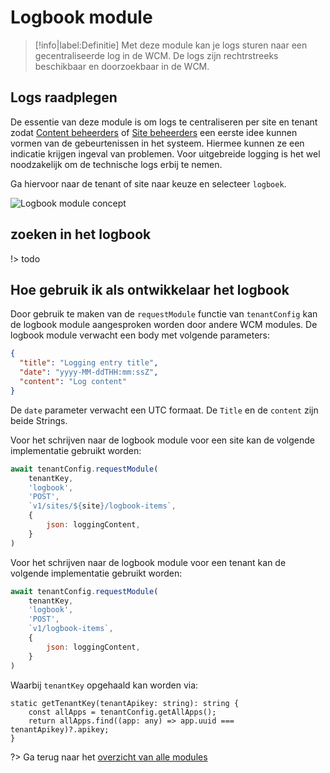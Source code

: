 # Logbook module

> [!info|label:Definitie]
> Met deze module kan je logs sturen naar een gecentraliseerde log in de WCM. De logs zijn rechtrstreeks beschikbaar en doorzoekbaar in de WCM.

## Logs raadplegen
De essentie van deze module is om logs te centraliseren per site en tenant zodat [Content beheerders](/redactie/content/toegang-content-beheerder) of [Site beheerders](/redactie/content/toegang-site-beheerder) een eerste idee kunnen vormen van de gebeurtenissen in het systeem. Hiermee kunnen ze een indicatie krijgen ingeval van problemen. Voor uitgebreide logging is het wel noodzakelijk om de technische logs erbij te nemen. 

Ga hiervoor naar de tenant of site naar keuze en selecteer `logboek`.

![Logbook module concept](.//modules/assets/wcm-logbook-module-1.png 'Menu van de logbook module.')

## zoeken in het logbook
!> todo

## Hoe gebruik ik als ontwikkelaar het logbook 

Door gebruik te maken van de `requestModule` functie van `tenantConfig` kan de logbook module aangesproken worden door andere WCM modules. De logbook module verwacht een body met volgende parameters: 

```json
{
  "title": "Logging entry title",
  "date": "yyyy-MM-ddTHH:mm:ssZ",
  "content": "Log content"
}
```

De `date` parameter verwacht een UTC formaat. De `Title` en de `content` zijn beide Strings. 

Voor het schrijven naar de logbook module voor een site kan de volgende implementatie gebruikt worden:

```javascript
await tenantConfig.requestModule(
    tenantKey,
    'logbook',
    'POST',
    `v1/sites/${site}/logbook-items`,
    {
        json: loggingContent,
    }
)
```

Voor het schrijven naar de logbook module voor een tenant kan de volgende implementatie gebruikt worden:

```javascript
await tenantConfig.requestModule(
    tenantKey,
    'logbook',
    'POST',
    `v1/logbook-items`,
    {
        json: loggingContent,
    }
)
```

Waarbij `tenantKey` opgehaald kan worden via: 

```
static getTenantKey(tenantApikey: string): string {
    const allApps = tenantConfig.getAllApps();
    return allApps.find((app: any) => app.uuid === tenantApikey)?.apikey;
}
```

?> Ga terug naar het [overzicht van alle modules](/modules/content/wcm-modules)
